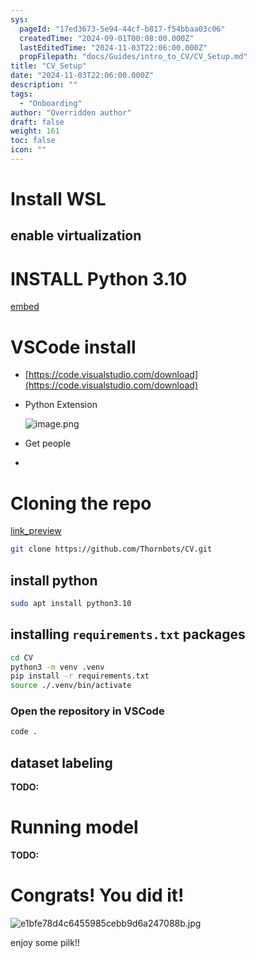```yaml
---
sys:
  pageId: "17ed3673-5e94-44cf-b817-f54bbaa03c06"
  createdTime: "2024-09-01T00:08:00.000Z"
  lastEditedTime: "2024-11-03T22:06:00.000Z"
  propFilepath: "docs/Guides/intro_to_CV/CV_Setup.md"
title: "CV_Setup"
date: "2024-11-03T22:06:00.000Z"
description: ""
tags:
  - "Onboarding"
author: "Overridden author"
draft: false
weight: 161
toc: false
icon: ""
---
```


# Install WSL

## enable virtualization

# INSTALL Python 3.10

[embed](https://www.rose-hulman.edu/class/csse/csse132/2425a/labs/prelab1-wsl2.html)

# VSCode install

- [https://code.visualstudio.com/download](https://code.visualstudio.com/download)
- Python Extension

	![image.png](https://prod-files-secure.s3.us-west-2.amazonaws.com/d518164a-d88e-44d1-a4ee-3adb3bd8bce0/d82b6650-a5e4-4d3c-b8c9-93d817dae00e/image.png?X-Amz-Algorithm=AWS4-HMAC-SHA256&X-Amz-Content-Sha256=UNSIGNED-PAYLOAD&X-Amz-Credential=ASIAZI2LB466RFTPAE5R%2F20250329%2Fus-west-2%2Fs3%2Faws4_request&X-Amz-Date=20250329T080957Z&X-Amz-Expires=3600&X-Amz-Security-Token=IQoJb3JpZ2luX2VjEAgaCXVzLXdlc3QtMiJHMEUCIDi9r4jXyoj78k5V4Qrlf8gVMoYH638ollEawIUXotkUAiEAi6BYKtG5QHDYc3dZoHnG%2B0F76SsZwAq5VMtLlYDmxk4q%2FwMIcRAAGgw2Mzc0MjMxODM4MDUiDHlHS0uedKcRQ3xThircAy2%2BEPBaQuuBheeI%2FxAzrooFLF2IRbNn2s9lKtx5aXx3xpo8%2FTHRPJ1k%2F9%2FF1uxApNGb8Dg8Xd0yiOe7SLM7OFIgmHUx8%2Bw8n4WvGzhSBvbl01obAu4qPBoxi4526Icb8YBfdhzGezEWqGxRgbiBMlaI9SXKjrSkX4hDO3BqLfTPTRH%2Fbj%2BSUk8vdphQWDy26dhdM%2FVoXgFkBETS3lTQsZd%2BWkn789jTyS3uDKLawx35O0xU3FvLtH26eiSsMXhgGlVqEL2NocbMgg5O7SneVTYgdiYycSOBhtMcWXHmxRhHVg080nA%2B1Sm4LQDGh2u%2BG7N6ALRVlTiCKoMlQFk7nGxn7Tb4MGi0ekfCbXFhCNNv0huxdxNTIQ4%2F0QXjii38k29jYxdVgs4t1HbFQlPRIcYKnhZmTfMxHSggdJYPe0UkpoNnpJIevx9POrqU1xCtoK7AOaxIbW4QVLdI%2Buhs2S9sNg6AOuPMxhC13sD2LdvEC1HmueZ2YKlllCDcDMWNPfp%2Fqb%2FWK9%2BnOnYSKBjiOXJfQ0pBS5lctecWRABNuyCG2Tu66JjpPOccru1ev6ACkKApst7YWkV1FT%2BOKBncwPXvN0JGCvFtapI0sdNETHXCMShdK9CvqLtWrWtOML%2FFnr8GOqUB3uqicPaTBtjklOYETk7xWMW0BHEJoZn6hqZCyg7Xh1uXzWm9lKcM6d2UM2Qz9YlRxdqazGPCpDZcibLG6qBCflICZBoJb6klU4BMYfklDiijbF6mpkpIGMREXpDsWakTh%2BctC3lv0aMWYLa3zX9yg3YjlXdkkezNxdHYaWwqqqY9SiPfj%2BYbOfXo3m7bAW0I0G0R%2F3D202luLaIcg5hthe17y%2BRV&X-Amz-Signature=894b6c406a540b4082ee6763b71ec87c3c4d4eef5fa2f049688ea0d7de04b902&X-Amz-SignedHeaders=host&x-id=GetObject)
- Get people
- 

# Cloning the repo

[link_preview](https://github.com/Thornbots/CV/)

```bash
git clone https://github.com/Thornbots/CV.git
```

## install python

```bash
sudo apt install python3.10
```

## installing `requirements.txt` packages

```bash
cd CV
python3 -m venv .venv
pip install -r requirements.txt
source ./.venv/bin/activate
```

### Open the repository in VSCode

```bash
code .
```

## dataset labeling  

**TODO:**

# Running model

**TODO:**

# Congrats! You did it!

![e1bfe78d4c6455985cebb9d6a247088b.jpg](https://prod-files-secure.s3.us-west-2.amazonaws.com/d518164a-d88e-44d1-a4ee-3adb3bd8bce0/7d1ce04e-65d6-40c8-814d-754280e9515a/e1bfe78d4c6455985cebb9d6a247088b.jpg?X-Amz-Algorithm=AWS4-HMAC-SHA256&X-Amz-Content-Sha256=UNSIGNED-PAYLOAD&X-Amz-Credential=ASIAZI2LB4662Z2JGXYF%2F20250329%2Fus-west-2%2Fs3%2Faws4_request&X-Amz-Date=20250329T080954Z&X-Amz-Expires=3600&X-Amz-Security-Token=IQoJb3JpZ2luX2VjEAgaCXVzLXdlc3QtMiJHMEUCID7jmcPE7Owzazi0z2G4gnDe3cuf%2FAwNmchsGrXg%2FEd0AiEA1gZnghBNw6olsEWZTd9fqty%2B6qxKp9H9WAlLzR%2FG7Zgq%2FwMIcRAAGgw2Mzc0MjMxODM4MDUiDNrT25To3RSfk6U2LSrcA7kdXPiV8%2BgOUICNoqAClACM7ZxYdlNdZKIq%2BnhChFXPFzq8WdW5KQI6Iy7vsyuMOo9W2d%2F99E0oLVNCNVo%2BWe6qOXGxX8SjfGu1hp6ztHQH50tcLQEmIBObcXgoIud57SLNPhlOyy9YE%2Bz8T5DI%2BAcf3IRmKpchktr1zyKG%2B6tIuxuvlirnd6i%2BGAk6DDhbkcRKfrB73Q6z4ZU8DSfb896NujIWXEafJvNQ49a9KkslrqfMLe6DyUWeo3Wj9hEQWS2%2FEty5VqMyZpNHTIdDmPMKo%2BvTcjBOSPf0MuAI98A4NezhpBM2%2FrOv3fOfHXXxnZAwP2iyBnZA4%2FReMQdiOhMhowzuAasKiYnwkWOzKUIWtcADtO2C6PwERRuCus0G7WnumLF4oMXKlA6%2FuUQTvZXcOZzXarMJEZUZBoL7VtaayLNM1MagKbmC5JH%2FfOvndcwNZmDtVm5Ygv5VrCZ%2BCiyXj8YLs8ia0K%2F5m19i013OQkWAd4%2Fg5iw2mlgop2G5DJyjn78SidnTbWjtVLRkNLO12AArYgmtBwn2pZUThnuUttZh%2FaTckVmUaCJDIVe%2BKd0hir%2FtrVVssxaiIchMNYiLVMYGWhy%2F4Fyl0DKpnHalbkZiAgVaLq1VTspxMKPFnr8GOqUBFvOcPocY8W%2Bim7mhhljih8WCXXecRobcZfaa9aGig9QTE4jkhy1tMVFLXiGzZpkzrFCunqZn3VQT%2BTxkvZsXSU%2FvbQS6Qd9v15tuR9OrVQB%2BramAby0QkEyx8SG%2FB1T6%2BWYWW9S0sjLVzB3qHHvpjKoN%2BmTDq6ZysIkLXmu6msCKhmgtDY9OfH1D%2BCF6EtImF%2BVn%2FTvjFZDl6PhPJ8d541cTmXVW&X-Amz-Signature=cdc2a6cb56eedafac797656e033c543ca32dabb93f2188c3f9e2073980bb87ac&X-Amz-SignedHeaders=host&x-id=GetObject)

enjoy some pilk!!
